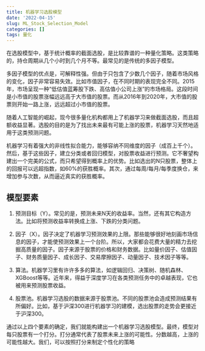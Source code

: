 ```yaml
---
title: 机器学习选股模型
date: '2022-04-15'
slug: ML_Stock_Selection_Model
categories: []
tags: 量化
---
```


在选股模型中，基于统计概率的截面选股，是比较靠谱的一种量化策略。这类策略的，持仓周期从几个小时到几个月不等。最常见的是传统的多因子模型。

多因子模型的优点是，可解释性强。但由于只包含了少数几个因子，随着市场风格的变化，因子非常容易失效。比如市值因子，在不同时期的表现完全不同。2015年，市场呈现一种“低估值蓝筹股下跌、高估值小公司上涨”的市场格局。这段时间是小市值的股票涨幅远远高于大市值的股票。而从2016年到2020年，大市值的股票则开始一路上涨，远远超过小市值的股票。

随着人工智能的崛起，现今很多量化机构都用上了机器学习来做截面选股，而且超额收益显著。选股的目的是为了找出未来最有可能上涨的股票，机器学习天然地适用于这类预测问题。

机器学习有着强大的非线性拟合能力，能够容纳不同维度的因子（成百上千个）。然后，基于这些因子，建立分类或者回归模型，对股票收益进行预测。它不奢望构建出一个完美的公式，而只希望得到概率上的优势。比如选出的N只股票，整体上的回报可以远超指数，如60%的获胜概率。其次，通过每周/每月/每季度换仓，来增加参与次数，从而逼近真实的获胜概率。

## 模型要素

1. 预测目标（Y）。常见的是，预测未来N天的收益率。当然，还有其它构造方法。比如将预测收益率转换成上涨、下跌的分类问题。

2. 因子（X）。因子决定了机器学习预测效果的上限。那些能够很好地刻画市场信息的因子，才能使预测效果上一个台阶。所以，大家都会花费大量的精力去挖掘高质量的因子。因子来源于股票的价格和财务数据。比如量价因子、估值因子、财务质量因子、成长因子、交易摩擦因子、动量因子、技术因子等等。

3. 算法。机器学习里有许许多多的算法，如逻辑回归、决策树、随机森林、XGBoost等等。近年来，得益于深度学习在各类预测任务中的卓越表现，它也被用来预测股票收益。

4. 股票池。机器学习选股的数据来源于股票池。不同的股票池会造成预测结果有所偏好。比如，基于沪深300进行机器学习的建模，选出股票的走势会更接近于沪深300。

通过以上四个要素的确定，我们就能构建出一个机器学习选股模型。最终，模型对每只股票有一个打分。打分通常代表了股票未来上涨的可能性。分数越高，上涨的可能性越大。我们，可以按照打分来制定个性化的策略






